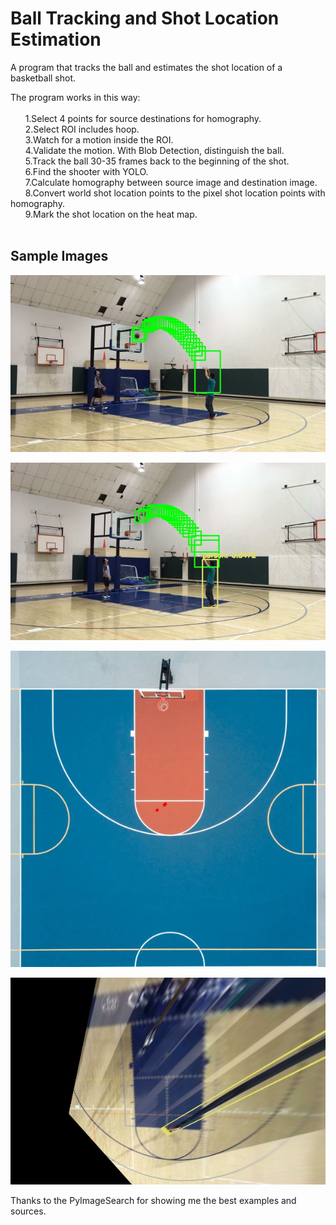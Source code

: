 # Ball Tracking and Shot Location Estimation
A program that tracks the ball and estimates the shot location of a basketball shot.</br>  
  
  The program works in this way:</br>  
    &nbsp;&nbsp;&nbsp;&nbsp;&nbsp;&nbsp;1.Select 4 points for source destinations for homography. </br>
    &nbsp;&nbsp;&nbsp;&nbsp;&nbsp;&nbsp;2.Select ROI includes hoop. </br>
    &nbsp;&nbsp;&nbsp;&nbsp;&nbsp;&nbsp;3.Watch for a motion inside the ROI. </br>
    &nbsp;&nbsp;&nbsp;&nbsp;&nbsp;&nbsp;4.Validate the motion. With Blob Detection, distinguish the ball. </br>
    &nbsp;&nbsp;&nbsp;&nbsp;&nbsp;&nbsp;5.Track the ball 30-35 frames back to the beginning of the shot. </br>
    &nbsp;&nbsp;&nbsp;&nbsp;&nbsp;&nbsp;6.Find the shooter with YOLO. </br>
    &nbsp;&nbsp;&nbsp;&nbsp;&nbsp;&nbsp;7.Calculate homography between source image and destination image. </br>
    &nbsp;&nbsp;&nbsp;&nbsp;&nbsp;&nbsp;8.Convert world shot location points to the pixel shot location points with homography. </br>
    &nbsp;&nbsp;&nbsp;&nbsp;&nbsp;&nbsp;9.Mark the shot location on the heat map. </br>
    </br>

## Sample Images
![alt text](https://github.com/nuwandda/ball-tracking/blob/development/screenshot01.png "Logo Title Text 1")

![alt text](https://github.com/nuwandda/ball-tracking/blob/development/yolo_image3.jpg "Logo Title Text 2")

![alt text](https://github.com/nuwandda/ball-tracking/blob/development/heatmap.jpg "Logo Title Text 3")

![alt text](https://github.com/nuwandda/ball-tracking/blob/development/warped_3.jpg "Logo Title Text 1")

Thanks to the PyImageSearch for showing me the best examples and sources.
